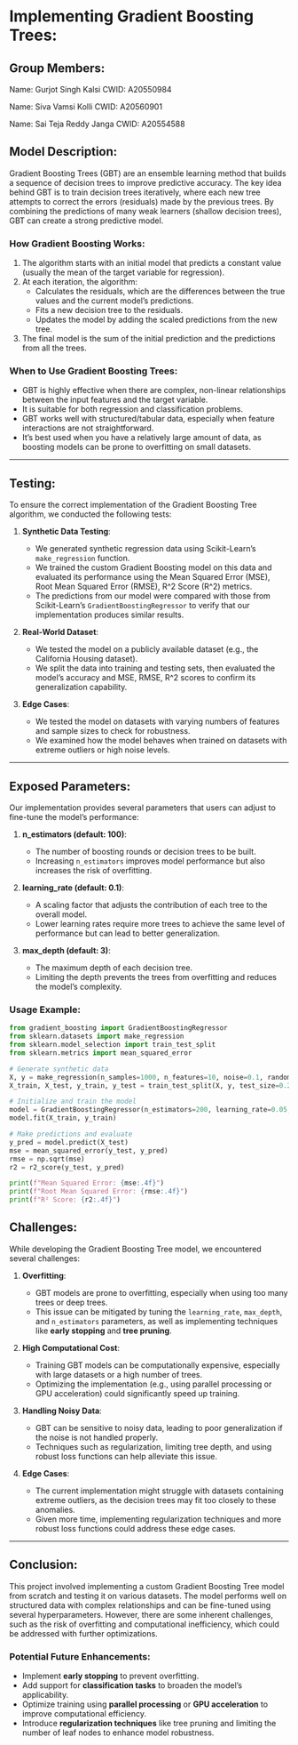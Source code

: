 # Implementing Gradient Boosting Trees:

## Group Members:
Name: Gurjot Singh Kalsi     CWID: A20550984

Name: Siva Vamsi Kolli   CWID: A20560901

Name: Sai Teja Reddy Janga     CWID: A20554588

## Model Description:
Gradient Boosting Trees (GBT) are an ensemble learning method that builds a sequence of decision trees to improve predictive accuracy. The key idea behind GBT is to train decision trees iteratively, where each new tree attempts to correct the errors (residuals) made by the previous trees. By combining the predictions of many weak learners (shallow decision trees), GBT can create a strong predictive model.

### How Gradient Boosting Works:
1. The algorithm starts with an initial model that predicts a constant value (usually the mean of the target variable for regression).
2. At each iteration, the algorithm:
   - Calculates the residuals, which are the differences between the true values and the current model’s predictions.
   - Fits a new decision tree to the residuals.
   - Updates the model by adding the scaled predictions from the new tree.
3. The final model is the sum of the initial prediction and the predictions from all the trees.

### When to Use Gradient Boosting Trees:
- GBT is highly effective when there are complex, non-linear relationships between the input features and the target variable.
- It is suitable for both regression and classification problems.
- GBT works well with structured/tabular data, especially when feature interactions are not straightforward.
- It’s best used when you have a relatively large amount of data, as boosting models can be prone to overfitting on small datasets.

--------------

## Testing:
To ensure the correct implementation of the Gradient Boosting Tree algorithm, we conducted the following tests:

1. **Synthetic Data Testing**:
   - We generated synthetic regression data using Scikit-Learn’s `make_regression` function.
   - We trained the custom Gradient Boosting model on this data and evaluated its performance using the Mean Squared Error (MSE), Root Mean Squared Error (RMSE), R^2 Score (R^2) metrics.
   - The predictions from our model were compared with those from Scikit-Learn’s `GradientBoostingRegressor` to verify that our implementation produces similar results.

2. **Real-World Dataset**:
   - We tested the model on a publicly available dataset (e.g., the California Housing dataset).
   - We split the data into training and testing sets, then evaluated the model’s accuracy and MSE, RMSE, R^2 scores to confirm its generalization capability.

3. **Edge Cases**:
   - We tested the model on datasets with varying numbers of features and sample sizes to check for robustness.
   - We examined how the model behaves when trained on datasets with extreme outliers or high noise levels.

--------------

## Exposed Parameters:
Our implementation provides several parameters that users can adjust to fine-tune the model’s performance:

1. **n_estimators (default: 100)**:
   - The number of boosting rounds or decision trees to be built.
   - Increasing `n_estimators` improves model performance but also increases the risk of overfitting.

2. **learning_rate (default: 0.1)**:
   - A scaling factor that adjusts the contribution of each tree to the overall model.
   - Lower learning rates require more trees to achieve the same level of performance but can lead to better generalization.

3. **max_depth (default: 3)**:
   - The maximum depth of each decision tree.
   - Limiting the depth prevents the trees from overfitting and reduces the model’s complexity.

### Usage Example:
```python
from gradient_boosting import GradientBoostingRegressor
from sklearn.datasets import make_regression
from sklearn.model_selection import train_test_split
from sklearn.metrics import mean_squared_error

# Generate synthetic data
X, y = make_regression(n_samples=1000, n_features=10, noise=0.1, random_state=42)
X_train, X_test, y_train, y_test = train_test_split(X, y, test_size=0.2, random_state=42)

# Initialize and train the model
model = GradientBoostingRegressor(n_estimators=200, learning_rate=0.05, max_depth=4)
model.fit(X_train, y_train)

# Make predictions and evaluate
y_pred = model.predict(X_test)
mse = mean_squared_error(y_test, y_pred)
rmse = np.sqrt(mse)
r2 = r2_score(y_test, y_pred)

print(f"Mean Squared Error: {mse:.4f}")
print(f"Root Mean Squared Error: {rmse:.4f}")
print(f"R² Score: {r2:.4f}")
```

## Challenges:
While developing the Gradient Boosting Tree model, we encountered several challenges:

1. **Overfitting**:
   - GBT models are prone to overfitting, especially when using too many trees or deep trees.
   - This issue can be mitigated by tuning the `learning_rate`, `max_depth`, and `n_estimators` parameters, as well as implementing techniques like **early stopping** and **tree pruning**.

2. **High Computational Cost**:
   - Training GBT models can be computationally expensive, especially with large datasets or a high number of trees.
   - Optimizing the implementation (e.g., using parallel processing or GPU acceleration) could significantly speed up training.

3. **Handling Noisy Data**:
   - GBT can be sensitive to noisy data, leading to poor generalization if the noise is not handled properly.
   - Techniques such as regularization, limiting tree depth, and using robust loss functions can help alleviate this issue.

4. **Edge Cases**:
   - The current implementation might struggle with datasets containing extreme outliers, as the decision trees may fit too closely to these anomalies.
   - Given more time, implementing regularization techniques and more robust loss functions could address these edge cases.

--------------

## Conclusion:
This project involved implementing a custom Gradient Boosting Tree model from scratch and testing it on various datasets. The model performs well on structured data with complex relationships and can be fine-tuned using several hyperparameters. However, there are some inherent challenges, such as the risk of overfitting and computational inefficiency, which could be addressed with further optimizations.

### Potential Future Enhancements:
- Implement **early stopping** to prevent overfitting.
- Add support for **classification tasks** to broaden the model’s applicability.
- Optimize training using **parallel processing** or **GPU acceleration** to improve computational efficiency.
- Introduce **regularization techniques** like tree pruning and limiting the number of leaf nodes to enhance model robustness.